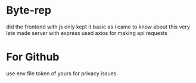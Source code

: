 # Byte-rep
did the frontend with js only kept it basic as i came to know about this very late
made server with express used axios for making api requests

# For Github
use env file token of yours for privacy issues.
